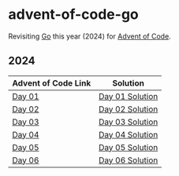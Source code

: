 # advent-of-code-go

Revisiting [Go][] this year (2024) for [Advent of Code][].

## 2024

| Advent of Code Link                           | Solution                             |
|-----------------------------------------------|--------------------------------------|
| [Day 01](https://adventofcode.com/2024/day/1) | [Day 01 Solution](./2024/01/main.go) |
| [Day 02](https://adventofcode.com/2024/day/2) | [Day 02 Solution](./2024/02/main.go) |
| [Day 03](https://adventofcode.com/2024/day/3) | [Day 03 Solution](./2024/03/main.go) |
| [Day 04](https://adventofcode.com/2024/day/4) | [Day 04 Solution](./2024/04/main.go) |
| [Day 05](https://adventofcode.com/2024/day/5) | [Day 05 Solution](./2024/05/main.go) |
| [Day 06](https://adventofcode.com/2024/day/6) | [Day 06 Solution](./2024/06/main.go) |

<!-- External Links -->

[Advent of Code]: https://adventofcode.com/

[Go]: https://go.dev/